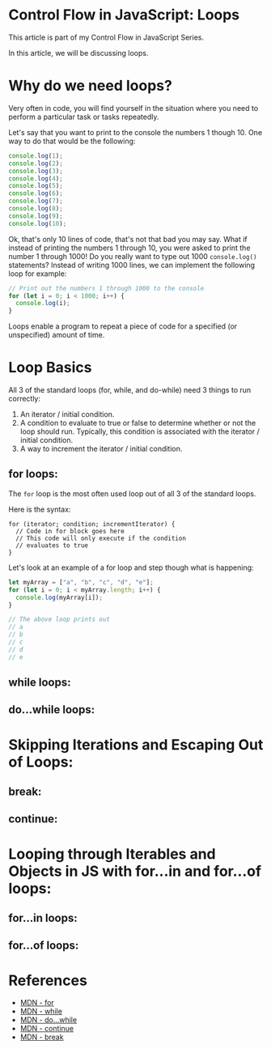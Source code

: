 # Control Flow in JavaScript: Loops

This article is part of my Control Flow in JavaScript Series.

In this article, we will be discussing loops.

# Why do we need loops?

Very often in code, you will find yourself in the situation where you need to perform a particular task or tasks repeatedly.

Let's say that you want to print to the console the numbers 1 though 10. One way to do that would be the following:

```js
console.log(1);
console.log(2);
console.log(3);
console.log(4);
console.log(5);
console.log(6);
console.log(7);
console.log(8);
console.log(9);
console.log(10);
```

Ok, that's only 10 lines of code, that's not that bad you may say. What if instead of printing the numbers 1 through 10, you were asked to print the number 1 through 1000! Do you really want to type out 1000 `console.log()` statements? Instead of writing 1000 lines, we can implement the following loop for example:

```js
// Print out the numbers 1 through 1000 to the console
for (let i = 0; i < 1000; i++) {
  console.log(i);
}
```

Loops enable a program to repeat a piece of code for a specified (or unspecified) amount of time.

# Loop Basics

All 3 of the standard loops (for, while, and do-while) need 3 things to run correctly:

1. An iterator / initial condition.
2. A condition to evaluate to true or false to determine whether or not the loop should run. Typically, this condition is associated with the iterator / initial condition.
3. A way to increment the iterator / initial condition.

## for loops:

The `for` loop is the most often used loop out of all 3 of the standard loops.

Here is the syntax:

```
for (iterator; condition; incrementIterator) {
  // Code in for block goes here
  // This code will only execute if the condition
  // evaluates to true
}
```

Let's look at an example of a for loop and step though what is happening:

```js
let myArray = ["a", "b", "c", "d", "e"];
for (let i = 0; i < myArray.length; i++) {
  console.log(myArray[i]);
}

// The above loop prints out
// a
// b
// c
// d
// e
```

## while loops:

## do...while loops:

# Skipping Iterations and Escaping Out of Loops:

## break:

## continue:

# Looping through Iterables and Objects in JS with for...in and for...of loops:

## for...in loops:

## for...of loops:

# References

- [MDN - for](https://developer.mozilla.org/en-US/docs/Web/JavaScript/Reference/Statements/for)
- [MDN - while](https://developer.mozilla.org/en-US/docs/Web/JavaScript/Reference/Statements/while)
- [MDN - do...while](https://developer.mozilla.org/en-US/docs/Web/JavaScript/Reference/Statements/do...while)
- [MDN - continue](https://developer.mozilla.org/en-US/docs/Web/JavaScript/Reference/Statements/continue)
- [MDN - break](https://developer.mozilla.org/en-US/docs/Web/JavaScript/Reference/Statements/break)
